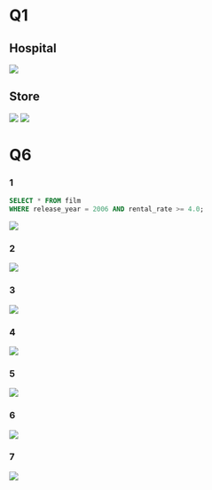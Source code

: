 # Q1
## Hospital
![](sc/SCR-14020329-pesv.png)

## Store
![](sc/SCR-14020329-peqj.png)
![](sc/SCR-14020329-pevn.png)

# Q6

### 1
```sql
SELECT * FROM film
WHERE release_year = 2006 AND rental_rate >= 4.0;
```

![](sc/SCR-14020329-plfq.png)

### 2
![](sc/SCR-14020328-ujzt.png)

### 3
![](sc/SCR-14020328-unjs.png)

### 4
![](sc/SCR-14020328-upcm.png)

### 5
![](sc/SCR-14020328-upkc.png)

### 6
![](sc/SCR-14020329-bdbk.png)

### 7
![](sc/SCR-14020329-bdrl.png)



